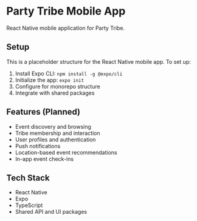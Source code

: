# Party Tribe Mobile App

React Native mobile application for Party Tribe.

## Setup

This is a placeholder structure for the React Native mobile app. To set up:

1. Install Expo CLI: `npm install -g @expo/cli`
2. Initialize the app: `expo init`
3. Configure for monorepo structure
4. Integrate with shared packages

## Features (Planned)

- Event discovery and browsing
- Tribe membership and interaction
- User profiles and authentication
- Push notifications
- Location-based event recommendations
- In-app event check-ins

## Tech Stack

- React Native
- Expo
- TypeScript
- Shared API and UI packages